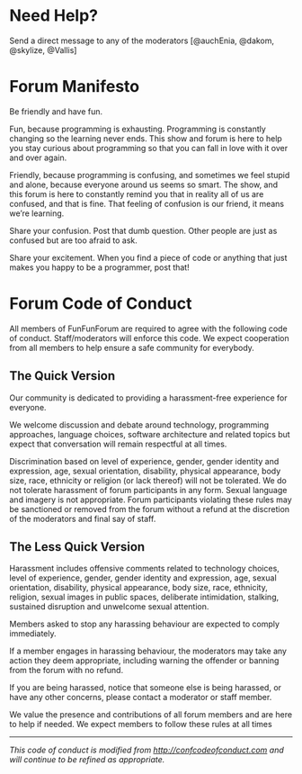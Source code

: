 # Need Help?

Send a direct message to any of the moderators [@auchEnia, @dakom, @skylize, @Vallis]

# Forum Manifesto

Be friendly and have fun.

Fun, because programming is exhausting. Programming is constantly changing so the learning never ends. This show and forum is here to help you stay curious about programming so that you can fall in love with it over and over again.

Friendly, because programming is confusing, and sometimes we feel stupid and alone, because everyone around us seems so smart. The show, and this forum is here to constantly remind you that in reality all of us are confused, and that is fine. That feeling of confusion is our friend, it means we’re learning.

Share your confusion. Post that dumb question. Other people are just as confused but are too afraid to ask.

Share your excitement. When you find a piece of code or anything that just makes you happy to be a programmer, post that!

# Forum Code of Conduct

All members of FunFunForum are required to agree with the following code of conduct. Staff/moderators will enforce this code. We expect cooperation from all members to help ensure a safe community for everybody.

## The Quick Version

Our community is dedicated to providing a harassment-free experience for everyone.

We welcome discussion and debate around technology, programming approaches, language choices, software architecture and related topics but expect that conversation will remain respectful at all times. 

Discrimination based on level of experience, gender, gender identity and expression, age, sexual orientation, disability, physical appearance, body size, race, ethnicity or religion (or lack thereof) will not be tolerated. We do not tolerate harassment of forum participants in any form. Sexual language and imagery is not appropriate. Forum participants violating these rules may be sanctioned or removed from the forum without a refund at the discretion of the moderators and final say of staff.

## The Less Quick Version

Harassment includes offensive comments related to technology choices, level of experience, gender, gender identity and expression, age, sexual orientation, disability, physical appearance, body size, race, ethnicity, religion, sexual images in public spaces, deliberate intimidation, stalking, sustained disruption and unwelcome sexual attention.

Members asked to stop any harassing behaviour are expected to comply immediately.

If a member engages in harassing behaviour, the moderators may take any action they deem appropriate, including warning the offender or banning from the forum with no refund.

If you are being harassed, notice that someone else is being harassed, or have any other concerns, please contact a moderator or staff member.

We value the presence and contributions of all forum members and are here to help if needed. We expect members to follow these rules at all times

---
*This code of conduct is modified from http://confcodeofconduct.com and will continue to be refined as appropriate.*
